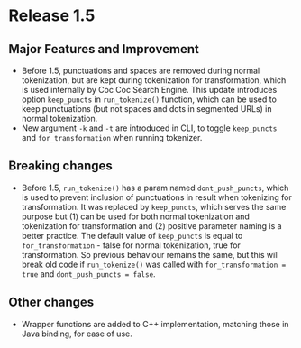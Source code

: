 # Release 1.5

## Major Features and Improvement

* Before 1.5, punctuations and spaces are removed during normal tokenization, but are kept during tokenization for transformation, which is used internally by Coc Coc Search Engine. This update introduces option `keep_puncts` in `run_tokenize()` function, which can be used to keep punctuations (but not spaces and dots in segmented URLs) in normal tokenization.
* New argument `-k` and `-t` are introduced in CLI, to toggle `keep_puncts` and `for_transformation` when running tokenizer.

## Breaking changes

* Before 1.5, `run_tokenize()` has a param named `dont_push_puncts`, which is used to prevent inclusion of punctuations in result when tokenizing for transformation. It was replaced by `keep_puncts`, which serves the same purpose but (1) can be used for both normal tokenization and tokenization for transformation and (2) positive parameter naming is a better practice. The default value of `keep_puncts` is equal to `for_transformation` - false for normal tokenization, true for transformation. So previous behaviour remains the same, but this will break old code if `run_tokenize()` was called with `for_transformation = true` and `dont_push_puncts = false`.

## Other changes

* Wrapper functions are added to C++ implementation, matching those in Java binding, for ease of use.
